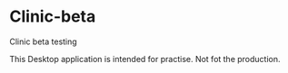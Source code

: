 Clinic-beta
===========

Clinic beta testing

This Desktop application is intended for practise. Not fot the production.
